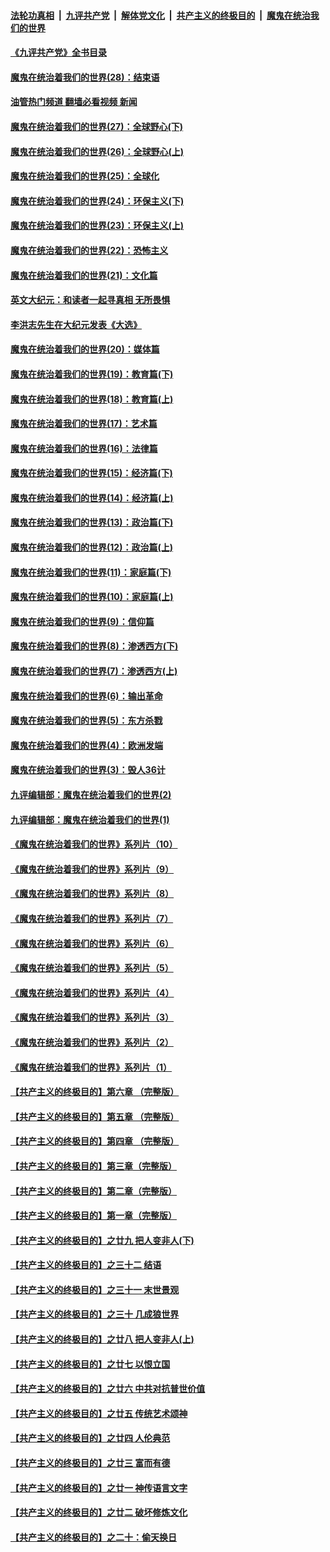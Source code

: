 ####  [法轮功真相](../../../../basic/blob/master/README.md?t=04250931) &nbsp;|&nbsp; [九评共产党](../../../../9ping.md/blob/master/README.md?t=04250931) &nbsp;|&nbsp; [解体党文化](../../../../jtdwh.md/blob/master/README.md?t=04250931)  &nbsp;|&nbsp; [共产主义的终极目的](../../../../gczydzjmd.md/blob/master/README.md?t=04250931) &nbsp;|&nbsp; [魔鬼在统治我们的世界](../../../../mgztzwmdsj.md/blob/master/README.md?t=04250931) 

#### [《九评共产党》全书目录](../pages/nsc422/n13708085.md?t=04250931) 

#### [魔鬼在统治着我们的世界(28)：结束语](../pages/nsc422/n10936246.md?t=04250931) 

#### [油管热门频道 翻墙必看视频 新闻](http://78.141.244.201:81/youtube.html?04250931)

#### [魔鬼在统治着我们的世界(27)：全球野心(下)](../pages/nsc422/n10928319.md?t=04250931) 

#### [魔鬼在统治着我们的世界(26)：全球野心(上)](../pages/nsc422/n10900318.md?t=04250931) 

#### [魔鬼在统治着我们的世界(25)：全球化](../pages/nsc422/n10788205.md?t=04250931) 

#### [魔鬼在统治着我们的世界(24)：环保主义(下)](../pages/nsc422/n10695307.md?t=04250931) 

#### [魔鬼在统治着我们的世界(23)：环保主义(上)](../pages/nsc422/n10688613.md?t=04250931) 

#### [魔鬼在统治着我们的世界(22)：恐怖主义](../pages/nsc422/n10614727.md?t=04250931) 

#### [魔鬼在统治着我们的世界(21)：文化篇](../pages/nsc422/n10597706.md?t=04250931) 

#### [英文大纪元：和读者一起寻真相 无所畏惧](../pages/nsc422/n12542027.md?t=04250931) 

#### [李洪志先生在大纪元发表《大选》](../pages/nsc422/n12534746.md?t=04250931) 

#### [魔鬼在统治着我们的世界(20)：媒体篇](../pages/nsc422/n10586579.md?t=04250931) 

#### [魔鬼在统治着我们的世界(19)：教育篇(下)](../pages/nsc422/n10564808.md?t=04250931) 

#### [魔鬼在统治着我们的世界(18)：教育篇(上)](../pages/nsc422/n10526970.md?t=04250931) 

#### [魔鬼在统治着我们的世界(17)：艺术篇](../pages/nsc422/n10499093.md?t=04250931) 

#### [魔鬼在统治着我们的世界(16)：法律篇](../pages/nsc422/n10485969.md?t=04250931) 

#### [魔鬼在统治着我们的世界(15)：经济篇(下)](../pages/nsc422/n10469975.md?t=04250931) 

#### [魔鬼在统治着我们的世界(14)：经济篇(上)](../pages/nsc422/n10457370.md?t=04250931) 

#### [魔鬼在统治着我们的世界(13)：政治篇(下)](../pages/nsc422/n10448270.md?t=04250931) 

#### [魔鬼在统治着我们的世界(12)：政治篇(上)](../pages/nsc422/n10444576.md?t=04250931) 

#### [魔鬼在统治着我们的世界(11)：家庭篇(下)](../pages/nsc422/n10440961.md?t=04250931) 

#### [魔鬼在统治着我们的世界(10)：家庭篇(上)](../pages/nsc422/n10435448.md?t=04250931) 

#### [魔鬼在统治着我们的世界(9)：信仰篇](../pages/nsc422/n10432159.md?t=04250931) 

#### [魔鬼在统治着我们的世界(8)：渗透西方(下)](../pages/nsc422/n10429603.md?t=04250931) 

#### [魔鬼在统治着我们的世界(7)：渗透西方(上)](../pages/nsc422/n10426013.md?t=04250931) 

#### [魔鬼在统治着我们的世界(6)：输出革命](../pages/nsc422/n10421536.md?t=04250931) 

#### [魔鬼在统治着我们的世界(5)：东方杀戮](../pages/nsc422/n10417707.md?t=04250931) 

#### [魔鬼在统治着我们的世界(4)：欧洲发端](../pages/nsc422/n10414890.md?t=04250931) 

#### [魔鬼在统治着我们的世界(3)：毁人36计](../pages/nsc422/n10411583.md?t=04250931) 

#### [九评编辑部：魔鬼在统治着我们的世界(2)](../pages/nsc422/n10410036.md?t=04250931) 

#### [九评编辑部：魔鬼在统治着我们的世界(1)](../pages/nsc422/n10406825.md?t=04250931) 

#### [《魔鬼在统治着我们的世界》系列片（10）](../pages/nsc422/n12292670.md?t=04250931) 

#### [《魔鬼在统治着我们的世界》系列片（9）](../pages/nsc422/n12290859.md?t=04250931) 

#### [《魔鬼在统治着我们的世界》系列片（8）](../pages/nsc422/n12287445.md?t=04250931) 

#### [《魔鬼在统治着我们的世界》系列片（7）](../pages/nsc422/n12283425.md?t=04250931) 

#### [《魔鬼在统治着我们的世界》系列片（6）](../pages/nsc422/n12282314.md?t=04250931) 

#### [《魔鬼在统治着我们的世界》系列片（5）](../pages/nsc422/n12281419.md?t=04250931) 

#### [《魔鬼在统治着我们的世界》系列片（4）](../pages/nsc422/n12274024.md?t=04250931) 

#### [《魔鬼在统治着我们的世界》系列片（3）](../pages/nsc422/n12271322.md?t=04250931) 

#### [《魔鬼在统治着我们的世界》系列片（2）](../pages/nsc422/n12269049.md?t=04250931) 

#### [《魔鬼在统治着我们的世界》系列片（1）](../pages/nsc422/n12267575.md?t=04250931) 

#### [【共产主义的终极目的】第六章 （完整版）](../pages/nsc422/n11428913.md?t=04250931) 

#### [【共产主义的终极目的】第五章 （完整版）](../pages/nsc422/n11428912.md?t=04250931) 

#### [【共产主义的终极目的】第四章 （完整版）](../pages/nsc422/n11428907.md?t=04250931) 

#### [【共产主义的终极目的】第三章（完整版）](../pages/nsc422/n11428848.md?t=04250931) 

#### [【共产主义的终极目的】第二章（完整版）](../pages/nsc422/n11428831.md?t=04250931) 

#### [【共产主义的终极目的】第一章（完整版）](../pages/nsc422/n11417651.md?t=04250931) 

#### [【共产主义的终极目的】之廿九 把人变非人(下)](../pages/nsc422/n11344140.md?t=04250931) 

#### [【共产主义的终极目的】之三十二 结语](../pages/nsc422/n11360535.md?t=04250931) 

#### [【共产主义的终极目的】之三十一 末世景观](../pages/nsc422/n11351129.md?t=04250931) 

#### [【共产主义的终极目的】之三十 几成狼世界](../pages/nsc422/n11348280.md?t=04250931) 

#### [【共产主义的终极目的】之廿八 把人变非人(上)](../pages/nsc422/n11340492.md?t=04250931) 

#### [【共产主义的终极目的】之廿七 以恨立国](../pages/nsc422/n11336944.md?t=04250931) 

#### [【共产主义的终极目的】之廿六 中共对抗普世价值](../pages/nsc422/n11324785.md?t=04250931) 

#### [【共产主义的终极目的】之廿五 传统艺术颂神](../pages/nsc422/n11296396.md?t=04250931) 

#### [【共产主义的终极目的】之廿四 人伦典范](../pages/nsc422/n11296397.md?t=04250931) 

#### [【共产主义的终极目的】之廿三 富而有德](../pages/nsc422/n11283598.md?t=04250931) 

#### [【共产主义的终极目的】之廿一 神传语言文字](../pages/nsc422/n11263265.md?t=04250931) 

#### [【共产主义的终极目的】之廿二 破坏修炼文化](../pages/nsc422/n11245728.md?t=04250931) 

#### [【共产主义的终极目的】之二十：偷天换日](../pages/nsc422/n11238846.md?t=04250931) 

<img src='http://gfw-breaker.win/goodnews/indexes/nsc422.md' width='0px' height='0px'/>
